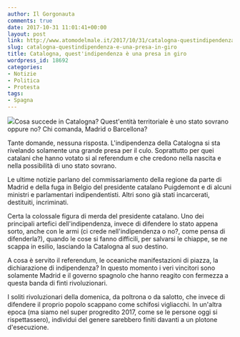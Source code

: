 ```yaml
---
author: Il Gorgonauta
comments: true
date: 2017-10-31 11:01:41+00:00
layout: post
link: http://www.atomodelmale.it/2017/10/31/catalogna-questindipendenza-e-una-presa-in-giro/
slug: catalogna-questindipendenza-e-una-presa-in-giro
title: Catalogna, quest'indipendenza è una presa in giro
wordpress_id: 18692
categories:
- Notizie
- Politica
- Protesta
tags:
- Spagna
---
```


![](http://www.atomodelmale.it/wp-content/uploads/2017/10/catalogna_independencia-300x178.jpg)Cosa succede in Catalogna? Quest'entità territoriale è uno stato sovrano oppure no? Chi comanda, Madrid o Barcellona?

Tante domande, nessuna risposta. L'indipendenza della Catalogna si sta rivelando solamente una grande presa per il culo. Soprattutto per quei catalani che hanno votato si al referendum e che credono nella nascita e nella possibilità di uno stato sovrano.


Le ultime notizie parlano del commissariamento della regione da parte di Madrid e della fuga in Belgio del presidente catalano Puigdemont e di alcuni ministri e parlamentari indipendentisti. Altri sono già stati incarcerati, destituiti, incriminati.

Certa la colossale figura di merda del presidente catalano. Uno dei principali artefici dell'indipendenza, invece di difendere lo stato appena sorto, anche con le armi (ci crede nell'indipendenza o no?, come pensa di difenderla?), quando le cose si fanno difficili, per salvarsi le chiappe, se ne scappa in esilio, lasciando la Catalogna al suo destino.

A cosa è servito il referendum, le oceaniche manifestazioni di piazza, la dichiarazione di indipendenza? In questo momento i veri vincitori sono solamente Madrid e il governo spagnolo che hanno reagito con fermezza a questa banda di finti rivoluzionari.

I soliti rivoluzionari della domenica, da poltrona o da salotto, che invece di difendere il proprio popolo scappano come schifosi vigliacchi. In un'altra epoca (ma siamo nel super progredito 2017, come se le persone oggi si rispettassero), individui del genere sarebbero finiti davanti a un plotone d'esecuzione.
